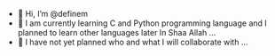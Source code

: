 - 👋 Hi, I’m @definem
- 🌱 I am currently learning C and Python programming language and I planned to learn other languages later In Shaa Allah ...
- 💞️ I have not yet planned who and what I will collaborate with ...
